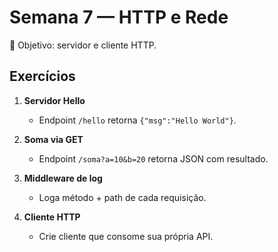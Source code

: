 # Semana 7 — HTTP e Rede

🎯 Objetivo: servidor e cliente HTTP.

## Exercícios

1. **Servidor Hello**
   - Endpoint `/hello` retorna `{"msg":"Hello World"}`.

2. **Soma via GET**
   - Endpoint `/soma?a=10&b=20` retorna JSON com resultado.

3. **Middleware de log**
   - Loga método + path de cada requisição.

4. **Cliente HTTP**
   - Crie cliente que consome sua própria API.
